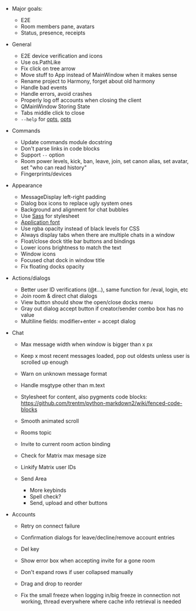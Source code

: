 - Major goals:
  - E2E
  - Room members pane, avatars
  - Status, presence, receipts

- General
  - E2E device verification and icons
  - Use os.PathLike
  - Fix click on tree arrow
  - Move stuff to App instead of MainWindow when it makes sense
  - Rename project to Harmony, forget about old harmony
  - Handle bad events
  - Handle errors, avoid crashes
  - Properly log off accounts when closing the client
  - QMainWindow Storing State
  - Tabs middle click to close
  - `--help` for [opts](http://doc.qt.io/qt-5/qapplication.html#QApplication),
   [opts](http://doc.qt.io/qt-5/qguiapplication.html#QGuiApplication)

- Commands
  - Update commands module docstring
  - Don't parse links in code blocks
  - Support `--` option
  - Room power levels, kick, ban, leave, join, set canon alias, set avatar,
    set "who can read history"
  - Fingerprints/devices

- Appearance
  - MessageDisplay left-right padding
  - Dialog box icons to replace ugly system ones
  - Background and alignment for chat bubbles
  - Use [Sass](https://pyscss.readthedocs.io/en/latest/) for stylesheet
  - [Application font](https://stackoverflow.com/a/48242138)
  - Use rgba opacity instead of black levels for CSS
  - Always display tabs when there are multiple chats in a window
  - Float/close dock title bar buttons and bindings
  - Lower icons brightness to match the text
  - Window icons
  - Focused chat dock in window title
  - Fix floating docks opacity

- Actions/dialogs
  - Better user ID verifications (@ŧ...), same function for /eval, login, etc
  - Join room & direct chat dialogs
  - View button should show the open/close docks menu
  - Gray out dialog accept button if creator/sender combo box has no value
  - Multiline fields: modifier+enter = accept dialog

- Chat
  - Max message width when window is bigger than x px
  - Keep x most recent messages loaded, pop out oldests unless user is
    scrolled up enough
  - Warn on unknown message format
  - Handle msgtype other than m.text
  - Stylesheet for content, also pygments code blocks:
    <https://github.com/trentm/python-markdown2/wiki/fenced-code-blocks>
  - Smooth animated scroll
  - Rooms topic
  - Invite to current room action binding
  - Check for Matrix max mesage size
  - Linkify Matrix user IDs

  - Send Area
    - More keybinds
    - Spell check?
    - Send, upload and other buttons

- Accounts
  - Retry on connect failure
  - Confirmation dialogs for leave/decline/remove account entries
  - Del key
  - Show error box when accepting invite for a gone room 

  - Don't expand rows if user collapsed manually
  - Drag and drop to reorder

  - Fix the small freeze when logging in/big freeze in connection not working,
    thread everywhere where cache info retrieval is needed
